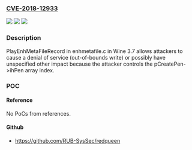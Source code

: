 ### [CVE-2018-12933](https://cve.mitre.org/cgi-bin/cvename.cgi?name=CVE-2018-12933)
![](https://img.shields.io/static/v1?label=Product&message=n%2Fa&color=blue)
![](https://img.shields.io/static/v1?label=Version&message=n%2Fa&color=blue)
![](https://img.shields.io/static/v1?label=Vulnerability&message=n%2Fa&color=brighgreen)

### Description

PlayEnhMetaFileRecord in enhmetafile.c in Wine 3.7 allows attackers to cause a denial of service (out-of-bounds write) or possibly have unspecified other impact because the attacker controls the pCreatePen->ihPen array index.

### POC

#### Reference
No PoCs from references.

#### Github
- https://github.com/RUB-SysSec/redqueen

